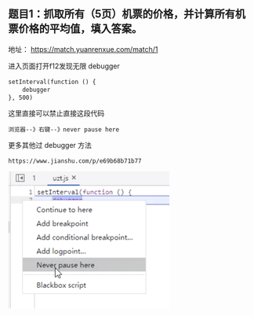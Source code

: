 ## 题目1：抓取所有（5页）机票的价格，并计算所有机票价格的平均值，填入答案。

地址： https://match.yuanrenxue.com/match/1

进入页面打开f12发现无限 debugger

    setInterval(function () {
        debugger
    }, 500)
    
这里直接可以禁止直接这段代码

    浏览器--》右键--》never pause here
    
更多其他过 debugger 方法

    https://www.jianshu.com/p/e69b68b71b77
    
![debugger](../img/64.png)
    
